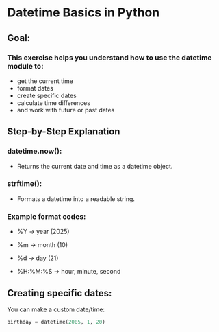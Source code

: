 # Datetime Basics in Python

## Goal:

### This exercise helps you understand how to use the datetime module to:

- get the current time
- format dates
- create specific dates
- calculate time differences
- and work with future or past dates

## Step-by-Step Explanation

### datetime.now():

- Returns the current date and time as a datetime object.

### strftime():

- Formats a datetime into a readable string.

### Example format codes:

- %Y → year (2025)

- %m → month (10)

- %d → day (21)

- %H:%M:%S → hour, minute, second

## Creating specific dates:

You can make a custom date/time:

```python
birthday = datetime(2005, 1, 20)
```
